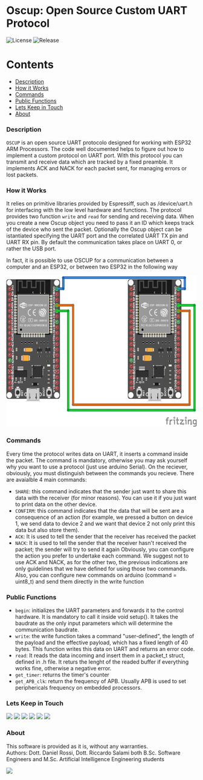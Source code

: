 # Oscup: Open Source Custom UART Protocol
 ![License](https://badgen.net/badge/license/GPL-3.0/red?icon=github)
 ![Release](https://badgen.net/badge/release/v1.2.2/green?icon=github)
 
 
 Contents
========

* [Description](#Description)
* [How it Works](#How-it-Works)
* [Commands](#Commands)
* [Public Functions](#Public_Functions)
* [Lets Keep in Touch](#Lets-Keep-in-Touch)
* [About](#About)

 ### Description
 `OSCUP` is an open source UART protocolo designed for working with ESP32 ARM Processors. The code well documented helps to figure out how to implement a custom protocol on UART port. 
 With this protocol you can transmit and receive data which are tracked by a fixed preamble. It implements ACK and NACK for each packet sent, for managing errors or lost packets.

 ### How it Works
 It relies on primitive libraries provided by Espressiff, such as /device/uart.h for interfacing with the low level hardware and functions. The protocol provides two function  `write` and  `read` for sending and receiving data.
 When you create a new Oscup object you need to pass it an ID which keeps track of the device who sent the packet. Optionally the Oscup object can be istantiated specifying the UART port and the correlated UART TX pin and UART RX pin. By default the communication takes place on UART 0, or rather the USB port.
 
 In fact, it is possible to use OSCUP for a communication between a computer and an ESP32, or between two ESP32 in the following way
 <p align="center">
 <img src="https://github.com/ProjectoOfficial/Oscup/blob/main/images/OSCUP_MCU_MCU.jpg" width="600" height="400"/>
 </p>
 
 
 ### Commands
 Every time the protocol writes data on UART, it inserts a command inside the packet. The command is mandatory, otherwise you may ask yourself why you want to use a protocol 
 (just use arduino Serial). On the reciever, obviously, you must distinguish between the commands you recieve. There are avaialble 4 main commands:
  - `SHARE`: this command indicates that the sender just want to share this data with the receiver (for minor reasons). You can use it if you just want to print data on the other device.
  - `CONFIRM`: this command indicates that the data that will be sent are a consequence of an action (for example, we pressed a button on device 1, we send data to device 2 and we want that device 2 not only print this data but also store them).
  - `ACK`: It is used to tell the sender that the receiver has received the packet
  - `NACK`: It is used to tell the sender that the receiver hasn't received the packet; the sender will try to send it again
Obviously, you can configure the action you prefer to undertake each command. We suggest not to use ACK and NACK, as for the other two, the previous indications are only guidelines that we have defined for using those two commands. Also, you can configure new commands on arduino (command = uint8_t) and send them directly in the write function

 ### Public Functions
  - `begin`: initializes the UART parameters and forwards it to the control hardware. It is mandatory to call it inside void setup(). It takes the baudrate as the only input parameters which will determine the communication baudrate.
  - `write`: the write function takes a command "user-defined", the length of the payload and the effective payload, which has a fixed length of 40 bytes. This function writes this data on UART and returns an error code.
  - `read`: It reads the data incoming and insert them in a packet_t struct, defined in .h file. It returs the lenght of the readed buffer if everything works fine, otherwise a negative error.
  - `get_timer`: returns the timer's counter
  - `get_APB_clk`: return the frequency of APB. Usually APB is used to set periphericals frequency on embedded processors.
  

 ### Lets Keep in Touch
<a href="Https://youtube.com/c/ProjectoOfficial" target="_blank"><img src="https://img.shields.io/badge/YouTube-FF0000?style=for-the-badge&logo=youtube&logoColor=white"/></a>
<a href="https://www.instagram.com/OfficialProjecTo/" target="_blank"><img src="https://img.shields.io/badge/Instagram-E4405F?style=for-the-badge&logo=instagram&logoColor=white"/></a>
<a href="https://www.facebook.com/MiniProjectsOfficial" target="_blank"><img src="https://img.shields.io/badge/Facebook-1877F2?style=for-the-badge&logo=facebook&logoColor=white"/></a>
<a href="https://www.tiktok.com/@officialprojecto" target="_blank"><img src="https://img.shields.io/badge/TikTok-000000?style=for-the-badge&logo=tiktok&logoColor=white"/></a>
<a href="https://github.com/ProjectoOfficial" target="_blank"><img src="https://img.shields.io/badge/GitHub-100000?style=for-the-badge&logo=github&logoColor=white"/></a>
<a href="https://it.linkedin.com/company/officialprojecto" target="_blank"><img src="https://img.shields.io/badge/LinkedIn-0077B5?style=for-the-badge&logo=linkedin&logoColor=white"/></a>

 ### About
 This software is provided as it is, without any warranties. <br/>
 Authors: Dott. Daniel Rossi, Dott. Riccardo Salami both B.Sc. Software Engineers and M.Sc. Artificial Intelligence Engineering students
 
<a href = "https://github.com/ProjectoOfficial/Oscup/graphs/contributors">
<img src = "https://contrib.rocks/image?repo=ProjectoOfficial/Oscup"/>
</a>
